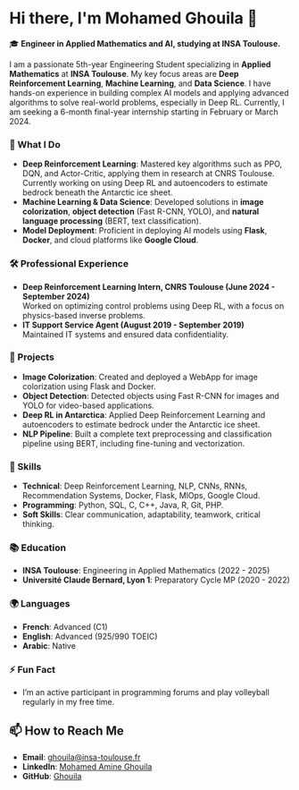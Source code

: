 # Hi there, I'm Mohamed Ghouila 👋

🎓 **Engineer in Applied Mathematics and AI, studying at INSA Toulouse.**  

I am a passionate 5th-year Engineering Student specializing in **Applied Mathematics** at **INSA Toulouse**. My key focus areas are **Deep Reinforcement Learning**, **Machine Learning**, and **Data Science**. I have hands-on experience in building complex AI models and applying advanced algorithms to solve real-world problems, especially in Deep RL. Currently, I am seeking a 6-month final-year internship starting in February or March 2024.

### 🔬 What I Do
- **Deep Reinforcement Learning**: Mastered key algorithms such as PPO, DQN, and Actor-Critic, applying them in research at CNRS Toulouse. Currently working on using Deep RL and autoencoders to estimate bedrock beneath the Antarctic ice sheet.
- **Machine Learning & Data Science**: Developed solutions in **image colorization**, **object detection** (Fast R-CNN, YOLO), and **natural language processing** (BERT, text classification).
- **Model Deployment**: Proficient in deploying AI models using **Flask**, **Docker**, and cloud platforms like **Google Cloud**.

### 🛠 Professional Experience
- **Deep Reinforcement Learning Intern, CNRS Toulouse (June 2024 - September 2024)**  
  Worked on optimizing control problems using Deep RL, with a focus on physics-based inverse problems.
- **IT Support Service Agent (August 2019 - September 2019)**  
  Maintained IT systems and ensured data confidentiality.

### 🔧 Projects
- **Image Colorization**: Created and deployed a WebApp for image colorization using Flask and Docker.
- **Object Detection**: Detected objects using Fast R-CNN for images and YOLO for video-based applications.
- **Deep RL in Antarctica**: Applied Deep Reinforcement Learning and autoencoders to estimate bedrock under the Antarctic ice sheet.
- **NLP Pipeline**: Built a complete text preprocessing and classification pipeline using BERT, including fine-tuning and vectorization.

### 🚀 Skills
- **Technical**: Deep Reinforcement Learning, NLP, CNNs, RNNs, Recommendation Systems, Docker, Flask, MlOps, Google Cloud.
- **Programming**: Python, SQL, C, C++, Java, R, Git, PHP.
- **Soft Skills**: Clear communication, adaptability, teamwork, critical thinking.

### 📚 Education
- **INSA Toulouse**: Engineering in Applied Mathematics (2022 - 2025)
- **Université Claude Bernard, Lyon 1**: Preparatory Cycle MP (2020 - 2022)

### 🌍 Languages
- **French**: Advanced (C1)
- **English**: Advanced (925/990 TOEIC)
- **Arabic**: Native

### ⚡ Fun Fact
- I’m an active participant in programming forums and play volleyball regularly in my free time.

## 📫 How to Reach Me
- **Email**: [ghouila@insa-toulouse.fr](mailto:ghouila@insa-toulouse.fr)
- **LinkedIn**: [Mohamed Amine Ghouila](https://www.linkedin.com/in/mohamed-ghouila-44b897270/)
- **GitHub**: [Ghouila](https://github.com/Ghouila)


